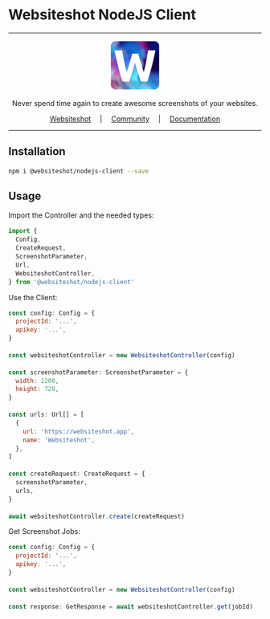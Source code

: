 # Websiteshot NodeJS Client

<hr />

<div align="center">
    <a href="https://websiteshot.app/">
        <img src="./assets/logo-mini.png">
    </a>
</div>

<div align="center">
<p>Never spend time again to create awesome screenshots of your websites.</p>
</div>

<div align="center">
<a style="margin: 1em;" href="https://websiteshot.app">Websiteshot</a> | <a style="margin: 1em;" href="https://github.com/websiteshot/community/discussions">Community</a> | <a style="margin: 1em;" href="https://docs.websiteshot.app">Documentation</a>
</div>

<hr />

## Installation

```bash
npm i @websiteshot/nodejs-client --save
```

## Usage

Import the Controller and the needed types:

```js
import {
  Config,
  CreateRequest,
  ScreenshotParameter,
  Url,
  WebsiteshotController,
} from '@websiteshot/nodejs-client'
```

Use the Client:

```js
const config: Config = {
  projectId: '...',
  apikey: '...',
}

const websiteshotController = new WebsiteshotController(config)

const screenshotParameter: ScreenshotParameter = {
  width: 1200,
  height: 720,
}

const urls: Url[] = [
  {
    url: 'https://websiteshot.app',
    name: 'Websiteshot',
  },
]

const createRequest: CreateRequest = {
  screenshotParameter,
  urls,
}

await websiteshotController.create(createRequest)
```

Get Screenshot Jobs:

```js
const config: Config = {
  projectId: '...',
  apikey: '...',
}

const websiteshotController = new WebsiteshotController(config)

const response: GetResponse = await websiteshotController.get(jobId)
```
